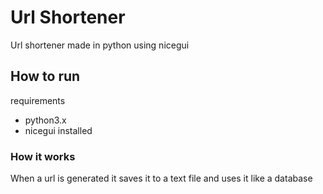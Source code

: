 # Url Shortener

Url shortener made in python using nicegui

## How to run

requirements

- python3.x
- nicegui installed

### How it works

When a url is generated it saves it to a text file and uses it like a database
